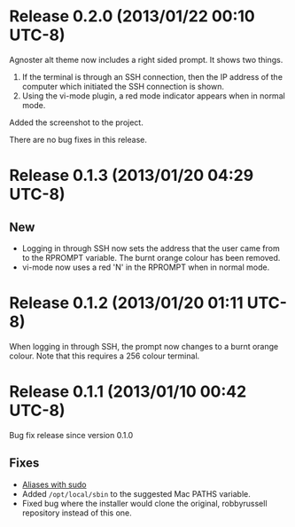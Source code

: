 Release 0.2.0 (2013/01/22 00:10 UTC-8)
======================================

Agnoster alt theme now includes a right sided prompt. It shows two things.

  1. If the terminal is through an SSH connection, then the IP address of the
     computer which initiated the SSH connection is shown.
  2. Using the vi-mode plugin, a red mode indicator appears when
     in normal mode.

Added the screenshot to the project.

There are no bug fixes in this release.


Release 0.1.3 (2013/01/20 04:29 UTC-8)
======================================

New
---
- Logging in through SSH now sets the address that the user came from to
  the RPROMPT variable. The burnt orange colour has been removed.
- vi-mode now uses a red 'N' in the RPROMPT when in normal mode.


Release 0.1.2 (2013/01/20 01:11 UTC-8)
======================================
When logging in through SSH, the prompt now changes to a burnt orange colour.
Note that this requires a 256 colour terminal.


Release 0.1.1 (2013/01/10 00:42 UTC-8)
======================================
Bug fix release since version 0.1.0

Fixes
-----
- [Aliases with sudo](http://www.zsh.org/mla/users/2008/msg01229.html)
- Added `/opt/local/sbin` to the suggested Mac PATHS variable.
- Fixed bug where the installer would clone the original, robbyrussell
  repository instead of this one.

